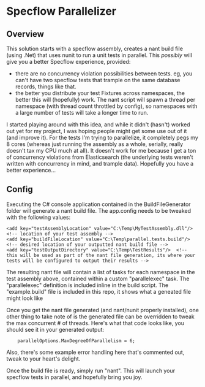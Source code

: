 # Specflow Parallelizer

## Overview
This solution starts with a specflow assembly, creates a nant build file (using .Net) that uses nunit to run a unit tests in parallel.  This *possibly* will give you a better Specflow experience, provided:

* there are no concurrency violation possibilities between tests.  eg, you can't have two specflow tests that trample on the same database records, things like that.
* the better you distribute your test Fixtures across namespaces, the better this will (hopefully) work.  The nant script will spawn a thread per namespace (with thread count throttled by config), so namespaces with a large number of tests will take a longer time to run.

I started playing around with this idea, and while it didn't (hasn't) worked out yet for my project, I was hoping people might get some use out of it (and improve it).  For the tests I'm trying to parallelize, it completely pegs my 8 cores (whereas just running the assembly as a whole, serially, really doesn't tax my CPU much at all).  It doesn't work for me because I get a ton of concurrency violations from Elasticsearch (the underlying tests weren't written with concurrency in mind, and trample data).  Hopefully you have a better experience...

## Config

Executing the C# console application contained in the BuildFileGenerator folder will generate a nant build file.  The app.config needs to be tweaked with the following values:

    <add key="testAssemblyLocation" value="C:\Temp\MyTestAssembly.dll"/>  <!-- location of your test assembly -->
    <add key="buildFileLocation" value="C:\Temp\parallel.tests.build"/>  <!-- desired location of your outputted nant build file -->
    <add key="testOutputDirectory" value="C:\Temp\TestResults"/>  <!-- this will be used as part of the nant file generation, its where your tests will be configured to output their results -->

The resulting nant file will contain a list of tasks for each namespace in the test assembly above, contained within a custom "parallelexec" task.  The "parallelexec" definition is included inline in the build script.  The  "example.build" file is included in this repo, it shows what a geneated file might look like

Once you get the nant file generated (and nant/nunit properly installed), one other thing to take note of is the generated file can be overridden to tweak the max concurrent # of threads.  Here's what that code looks like, you should see it in your generated output:

```
	parallelOptions.MaxDegreeOfParallelism = 6;
```

Also, there's some example error handling here that's commented out, tweak to your heart's delight.

Once the build file is ready, simply run "nant".  This will launch your specflow tests in parallel, and hopefully bring you joy.